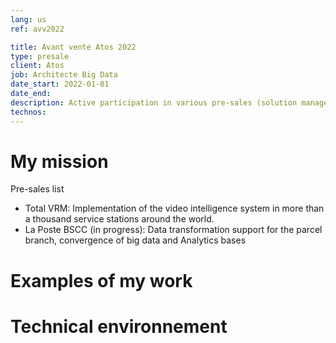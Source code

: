 ```yaml
---
lang: us
ref: avv2022

title: Avant vente Atos 2022
type: presale
client: Atos
job: Architecte Big Data 
date_start: 2022-01-01
date_end: 
description: Active participation in various pre-sales (solution manager)
technos:
---
```

# My mission

Pre-sales list
- Total VRM: Implementation of the video intelligence system in more than a thousand service stations around the world.
- La Poste BSCC (in progress): Data transformation support for the parcel branch, convergence of big data and Analytics bases

# Examples of my work

# Technical environnement